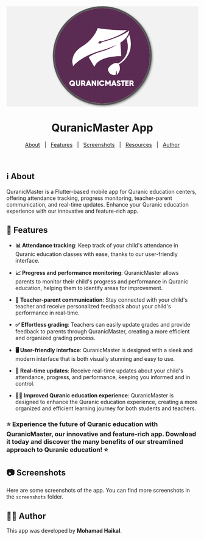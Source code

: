 <div align="center" id="top" style="background-color: #f2f2f2;">
  <img src="https://github.com/Mohamad-Haikal/Shafee-App/blob/main/assets/images/app-icon.png" alt="App Icon" width="250" height="250" style="border: 5px solid #555; border-radius: 50%; box-shadow: 2px 2px 5px #888;">
</div>




<h1 align="center">QuranicMaster App</h1>



<p align="center">
  <a href="#about">About</a> &#xa0; | &#xa0; 
  <a href="#features">Features</a> &#xa0; | &#xa0;
  <a href="#screenshots">Screenshots</a> &#xa0; | &#xa0;
  <a href="#resources">Resources</a> &#xa0; | &#xa0;
  <a href="#author">Author</a>
</p>

<br>

## ℹ️ About

QuranicMaster is a Flutter-based mobile app for Quranic education centers, offering attendance tracking, progress monitoring, teacher-parent communication, and real-time updates. Enhance your Quranic education experience with our innovative and feature-rich app.

## 🚀 Features


- **📊 Attendance tracking**: Keep track of your child's attendance in Quranic education classes with ease, thanks to our user-friendly interface.

- **📈 Progress and performance monitoring**: QuranicMaster allows parents to monitor their child's progress and performance in Quranic education, helping them to identify    areas for improvement.

- **💬 Teacher-parent communication**: Stay connected with your child's teacher and receive personalized feedback about your child's performance in real-time.

- **✅ Effortless grading**: Teachers can easily update grades and provide feedback to parents through QuranicMaster, creating a more efficient and organized grading process.

- **🖥️ User-friendly interface**: QuranicMaster is designed with a sleek and modern interface that is both visually stunning and easy to use.

- **📩 Real-time updates**: Receive real-time updates about your child's attendance, progress, and performance, keeping you informed and in control.

- **👨‍🎓 Improved Quranic education experience**: QuranicMaster is designed to enhance the Quranic education experience, creating a more organized and efficient learning journey for both students and teachers.

<h3>⭐ Experience the future of Quranic education with QuranicMaster, our innovative and feature-rich app. Download it today and discover the many benefits of our streamlined approach to Quranic education! ⭐</h3>




## 📷 Screenshots

Here are some screenshots of the app. You can find more screenshots in the `screenshots` folder.

<!-- ## Resources

The following resources were used in this project:

 -->
## 🧑‍💼 Author

This app was developed by <b>Mohamad Haikal</b>.
